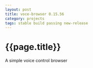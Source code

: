 ```yaml
---
layout: post
title: voce-browser 0.15.56
category: projects
tags: stable build passing new-release
---
```


# {{page.title}}

A simple voice control browser

<!--more-->
